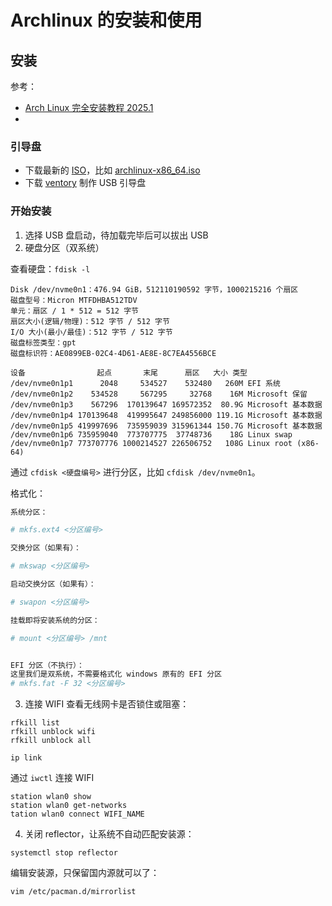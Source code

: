 # Archlinux 的安装和使用
## 安装
参考：
- [Arch Linux 完全安装教程 2025.1](https://www.bilibili.com/read/cv20753052)
- 
### 引导盘
- 下载最新的 [ISO](https://mirrors.tuna.tsinghua.edu.cn/archlinux/iso/)，比如 [archlinux-x86_64.iso](https://mirrors.tuna.tsinghua.edu.cn/archlinux/iso/latest/archlinux-x86_64.iso)
- 下载 [ventory](https://www.ventoy.net/cn/index.html) 制作 USB 引导盘
### 开始安装
1. 选择 USB 盘启动，待加载完毕后可以拔出 USB
2. 硬盘分区（双系统）
   
查看硬盘：`fdisk -l`
```
Disk /dev/nvme0n1：476.94 GiB，512110190592 字节，1000215216 个扇区
磁盘型号：Micron MTFDHBA512TDV                    
单元：扇区 / 1 * 512 = 512 字节
扇区大小(逻辑/物理)：512 字节 / 512 字节
I/O 大小(最小/最佳)：512 字节 / 512 字节
磁盘标签类型：gpt
磁盘标识符：AE0899EB-02C4-4D61-AE8E-8C7EA4556BCE

设备                起点       末尾      扇区   大小 类型
/dev/nvme0n1p1      2048     534527    532480   260M EFI 系统
/dev/nvme0n1p2    534528     567295     32768    16M Microsoft 保留
/dev/nvme0n1p3    567296  170139647 169572352  80.9G Microsoft 基本数据
/dev/nvme0n1p4 170139648  419995647 249856000 119.1G Microsoft 基本数据
/dev/nvme0n1p5 419997696  735959039 315961344 150.7G Microsoft 基本数据
/dev/nvme0n1p6 735959040  773707775  37748736    18G Linux swap
/dev/nvme0n1p7 773707776 1000214527 226506752   108G Linux root (x86-64)
```

通过 `cfdisk <硬盘编号>` 进行分区，比如 `cfdisk /dev/nvme0n1`。

格式化：
```sh
系统分区：

# mkfs.ext4 <分区编号>

交换分区（如果有）：

# mkswap <分区编号>

启动交换分区（如果有）：

# swapon <分区编号>

挂载即将安装系统的分区：

# mount <分区编号> /mnt


EFI 分区（不执行）：
这里我们是双系统，不需要格式化 windows 原有的 EFI 分区
# mkfs.fat -F 32 <分区编号>
```

3. 连接 WIFI
查看无线网卡是否锁住或阻塞：
```
rfkill list
rfkill unblock wifi
rfkill unblock all
```
```
ip link
```
通过 `iwctl` 连接 WIFI
```
station wlan0 show
station wlan0 get-networks
tation wlan0 connect WIFI_NAME
```
4. 关闭 reflector，让系统不自动匹配安装源：
```
systemctl stop reflector
```
编辑安装源，只保留国内源就可以了：
```
vim /etc/pacman.d/mirrorlist
```
